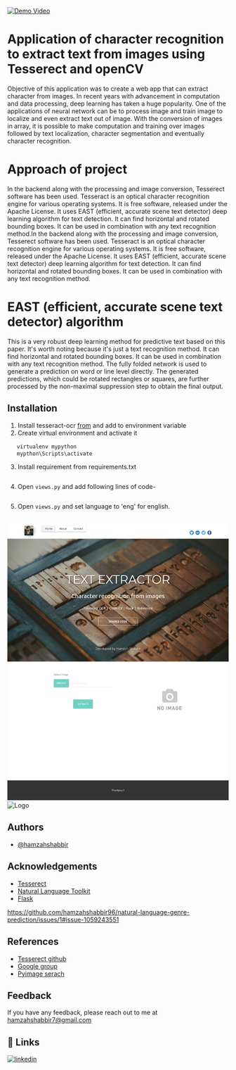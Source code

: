 

[![Demo Video](images/gifmain.gif)](https://youtu.be/OZ6BEFHHsrE)


    
# Application of character recognition to extract text from images using Tesserect and openCV

Objective of this application was to create a web app that can extract character from images. In recent years with advancement in computation and data processing, deep learning has taken a huge popularity. One of the applications of neural network can be to process image and train image to localize and even extract text out of image. With the conversion of images in array, it is possible to make computation and training over images followed by text localization, character segmentation and eventually character recognition.

# Approach of project
In the backend along with the processing and image conversion, Tesserect software has been used. Tesseract is an optical character recognition engine for various operating systems. It is free software, released under the Apache License. It uses EAST (efficient, accurate scene text detector) deep learning algorithm for text detection. It can find horizontal and rotated bounding boxes. It can be used in combination with any text recognition method.In the backend along with the processing and image conversion, Tesserect software has been used. Tesseract is an optical character recognition engine for various operating systems. It is free software, released under the Apache License. It uses EAST (efficient, accurate scene text detector) deep learning algorithm for text detection. It can find horizontal and rotated bounding boxes. It can be used in combination with any text recognition method. 

# EAST (efficient, accurate scene text detector) algorithm
This is a very robust deep learning method for predictive text based on this paper. It's worth noting because it's just a text recognition method. It can find horizontal and rotated bounding boxes. It can be used in combination with any text recognition method. The fully folded network is used to generate a prediction on word or line level directly. The generated predictions, which could be rotated rectangles or squares, are further processed by the non-maximal suppression step to obtain the final output.

## Installation

1.	Install tesseract-ocr [from](https://github.com/tesseract-ocr/tessdoc) and add to environment variable 
2.	Create virtual environment and activate it

```pip install virtualenv
   virtualenv mypython
   mypthon\Scripts\activate

```
3. Install requirement from requirements.txt
```pip install -r requirements.txt

```
4. Open ```views.py``` and add following lines of code-
```pytesseract.pytesseract.tesseract_cmd = r'C:\Program Files\Tesseract-OCR\tesseract.exe'

```
5. Open ```views.py``` and set language to 'eng' for english.
```language='eng'

```

![Logo](images/1.png)
![Logo](images/2.png)
## Authors

- [@hamzahshabbir](https://www.linkedin.com/in/hamzah-shabbir-108765a5/)

  
## Acknowledgements

 - [Tesserect](https://github.com/tesseract-ocr/tesseract)
 - [Natural Language Toolkit](https://www.nltk.org/)
 - [Flask](https://flask.palletsprojects.com/en/2.0.x/)

  
https://github.com/hamzahshabbir96/natural-language-genre-prediction/issues/1#issue-1059243551

## References

 - [Tesserect github](https://github.com/tesseract-ocr/tesseract)
 - [Google group](https://groups.google.com/g/tesseract-ocr?pli=1/)
 - [Pyimage serach](https://www.pyimagesearch.com/2020/05/25/tesseract-ocr-text-localization-and-detection/)



  
## Feedback

If you have any feedback, please reach out to me at hamzahshabbir7@gmail.com

  
## 🔗 Links
[![linkedin](https://img.shields.io/badge/linkedin-0A66C2?style=for-the-badge&logo=linkedin&logoColor=white)](https://www.linkedin.com/in/hamzah-shabbir-108765a5/)

  

